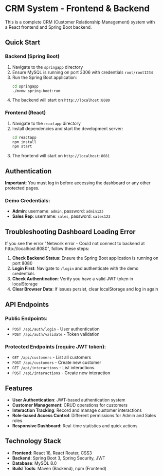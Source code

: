 # CRM System - Frontend & Backend

This is a complete CRM (Customer Relationship Management) system with a React frontend and Spring Boot backend.

## Quick Start

### Backend (Spring Boot)
1. Navigate to the `springapp` directory
2. Ensure MySQL is running on port 3306 with credentials `root/root1234`
3. Run the Spring Boot application:
   ```bash
   cd springapp
   ./mvnw spring-boot:run
   ```
4. The backend will start on `http://localhost:8080`

### Frontend (React)
1. Navigate to the `reactapp` directory
2. Install dependencies and start the development server:
   ```bash
   cd reactapp
   npm install
   npm start
   ```
3. The frontend will start on `http://localhost:8081`

## Authentication

**Important**: You must log in before accessing the dashboard or any other protected pages.

### Demo Credentials:
- **Admin**: username: `admin`, password: `admin123`
- **Sales Rep**: username: `sales`, password: `sales123`

## Troubleshooting Dashboard Loading Error

If you see the error "Network error - Could not connect to backend at http://localhost:8080", follow these steps:

1. **Check Backend Status**: Ensure the Spring Boot application is running on port 8080
2. **Login First**: Navigate to `/login` and authenticate with the demo credentials
3. **Check Authentication**: Verify you have a valid JWT token in localStorage
4. **Clear Browser Data**: If issues persist, clear localStorage and log in again

## API Endpoints

### Public Endpoints:
- `POST /api/auth/login` - User authentication
- `POST /api/auth/validate` - Token validation

### Protected Endpoints (require JWT token):
- `GET /api/customers` - List all customers
- `POST /api/customers` - Create new customer
- `GET /api/interactions` - List interactions
- `POST /api/interactions` - Create new interaction

## Features

- **User Authentication**: JWT-based authentication system
- **Customer Management**: CRUD operations for customers
- **Interaction Tracking**: Record and manage customer interactions
- **Role-based Access Control**: Different permissions for Admin and Sales roles
- **Responsive Dashboard**: Real-time statistics and quick actions

## Technology Stack

- **Frontend**: React 18, React Router, CSS3
- **Backend**: Spring Boot 3, Spring Security, JWT
- **Database**: MySQL 8.0
- **Build Tools**: Maven (Backend), npm (Frontend)
